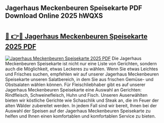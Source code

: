 ## Jagerhaus Meckenbeuren Speisekarte PDF Download Online 2025 hWQXS

# <h2><a href="http://gccxnvj.nevu.top/?p=Jagerhaus+Meckenbeuren+Speisekarte">🔗 👉🔴 Jagerhaus Meckenbeuren Speisekarte 2025 PDF</a></h2>

[![Jagerhaus Meckenbeuren Speisekarte 2025 PDF](https://i.imgur.com/dBaPXMq.png)](http://gccxnvj.nevu.top/?p=Jagerhaus+Meckenbeuren+Speisekarte)
Die Jagerhaus Meckenbeuren Speisekarte ist nicht nur eine Liste von Gerichten, sondern auch die Möglichkeit, etwas Leckeres zu wählen. Wenn Sie etwas Leichtes und Frisches suchen, empfehlen wir auf unserer Jagerhaus Meckenbeuren Speisekarte unseren Salatbereich, in dem Sie aus frischen Gemüse- und Obstsalaten wählen können. Für Fleischliebhaber gibt es auf unserer Jagerhaus Meckenbeuren Speisekarte eine Auswahl an Gerichten: Rindfleisch, Schweinefleisch, Huhn und Fisch. Unseren Auserwählten bieten wir köstliche Gerichte wie Schaschlik und Steak an, die im Feuer der alten Wälder zubereitet werden. In jedem Fall sind wir bereit, Ihnen bei der Auswahl der Speisen auf der Jagerhaus Meckenbeuren Speisekarte zu helfen und Ihnen einen komfortablen und komfortablen Service zu bieten.
